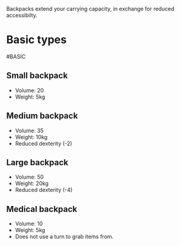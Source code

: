 Backpacks extend your carrying capacity, in exchange for reduced accessibilty.

# Basic types
#BASIC 
## Small backpack
- Volume: 20
- Weight: 5kg

## Medium backpack
- Volume: 35
- Weight: 10kg
- Reduced dexterity (-2)
## Large backpack
- Volume: 50
- Weight: 20kg
- Reduced dexterity (-4)
## Medical backpack
- Volume: 10
- Weight: 5kg
- Does not use a turn to grab items from.